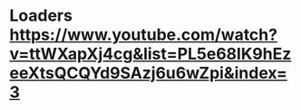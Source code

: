 # Loaders https://www.youtube.com/watch?v=ttWXapXj4cg&list=PL5e68lK9hEzeeXtsQCQYd9SAzj6u6wZpi&index=3